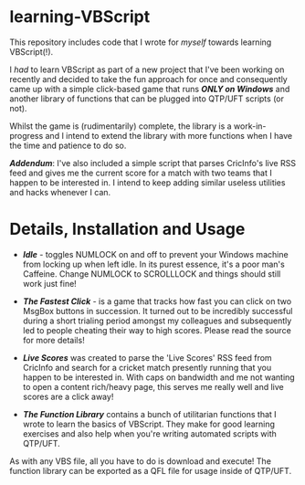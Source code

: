 learning-VBScript
=================

This repository includes code that I wrote for *myself* towards learning VBScript(!). 

I *had* to learn VBScript as part of a new project that I've been working on recently and decided to take the fun approach for once and consequently came up with a simple click-based game that runs ***ONLY on Windows*** and another library of functions that can be plugged into QTP/UFT scripts (or not).

Whilst the game is (rudimentarily) complete, the library is a work-in-progress and I intend to extend the library with more functions when I have the time and patience to do so.

***Addendum***: I've also included a simple script that parses CricInfo's live RSS feed and gives me the current score for a match with two teams that I happen to be interested in. I intend to keep adding similar useless utilities and hacks whenever I can.

Details, Installation and Usage
======================
* ***Idle*** - toggles NUMLOCK on and off to prevent your Windows machine from locking up when left idle. In its purest essence, it's a poor man's Caffeine. Change NUMLOCK to SCROLLLOCK and things should still work just fine!

* ***The Fastest Click*** - is a game that tracks how fast you can click on two MsgBox buttons in succession. It turned out to be incredibly successful during a short trialing period amongst my colleagues and subsequently led to people cheating their way to high scores. Please read the source for more details!

* ***Live Scores*** was created to parse the 'Live Scores' RSS feed from CricInfo and search for a cricket match presently running that you happen to be interested in. With caps on bandwidth and me not wanting to open a content rich/heavy page, this serves me really well and live scores are a click away!

* ***The Function Library*** contains a bunch of utilitarian functions that I wrote to learn the basics of VBScript. They make for good learning exercises and also help when you're writing automated scripts with QTP/UFT.

As with any VBS file, all you have to do is download and execute! The function library can be exported as a QFL file for usage inside of QTP/UFT.

